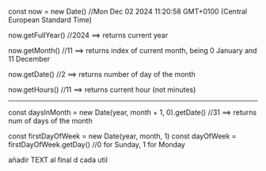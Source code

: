 const now = new Date()
//Mon Dec 02 2024 11:20:58 GMT+0100 (Central European Standard Time)

now.getFullYear()
//2024 ==> returns current year

now.getMonth()
//11 ==> returns index of current month, being 0 January and 11 December

now.getDate()
//2 ==> returns number of day of the month

now.getHours()
//11 ==> returns current hour (not minutes)

---------

const daysInMonth = new Date(year, month + 1, 0).getDate()
//31 ==> returns num of days of the month

const firstDayOfWeek = new Date(year, month, 1)
const dayOfWeek = firstDayOfWeek.getDay()
//0 for Sunday, 1 for Monday

añadir TEXT al final d cada util